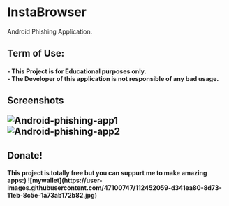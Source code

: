 # InstaBrowser
Android Phishing Application.<br/>
<div>
<h2> Term of Use:
<h4>- This Project is for Educational purposes only.<br/>
  - The Developer of this application is not responsible of any bad usage.</h4>
</div>
<h2>Screenshots

![Android-phishing-app1](https://user-images.githubusercontent.com/47100747/112440719-43e30a00-8d68-11eb-803f-25dceee5e384.jpg)
![Android-phishing-app2](https://user-images.githubusercontent.com/47100747/112440756-4cd3db80-8d68-11eb-88a2-61595b2c9eab.jpg)

<h2>Donate!
 
  <h4>This project is totally free but you can suppurt me to make amazing apps:)
  ![mywallet](https://user-images.githubusercontent.com/47100747/112452059-d341ea80-8d73-11eb-8c5e-1a73ab172b82.jpg)

